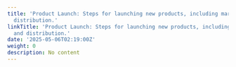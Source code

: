 ```yaml
---
title: 'Product Launch: Steps for launching new products, including marketing and
  distribution.'
linkTitle: 'Product Launch: Steps for launching new products, including marketing
  and distribution.'
date: '2025-05-06T02:19:00Z'
weight: 0
description: No content
---
```



<!-- Unsupported block type: table_of_contents -->

<!-- Unsupported block type: unsupported -->

